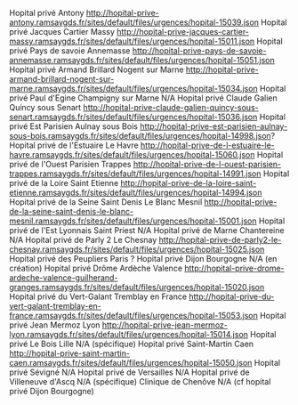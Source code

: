Hopital privé Antony http://hopital-prive-antony.ramsaygds.fr/sites/default/files/urgences/hopital-15039.json
Hopital privé Jacques Cartier Massy http://hopital-prive-jacques-cartier-massy.ramsaygds.fr/sites/default/files/urgences/hopital-15011.json
Hopital privé Pays de savoie Annemasse http://hopital-prive-pays-de-savoie-annemasse.ramsaygds.fr/sites/default/files/urgences/hopital-15051.json
Hopital privé Armand Brillard Nogent sur Marne http://hopital-prive-armand-brillard-nogent-sur-marne.ramsaygds.fr/sites/default/files/urgences/hopital-15034.json
Hopital privé Paul d'Egine Champigny sur Marne N/A
Hopital privé Claude Galien Quincy sous Senart http://hopital-prive-claude-galien-quincy-sous-senart.ramsaygds.fr/sites/default/files/urgences/hopital-15036.json
Hopital privé Est Parisien Aulnay sous Bois http://hopital-prive-est-parisien-aulnay-sous-bois.ramsaygds.fr/sites/default/files/urgences/hopital-14998.json?
Hopital privé de l'Estuaire Le Havre http://hopital-prive-de-l-estuaire-le-havre.ramsaygds.fr/sites/default/files/urgences/hopital-15060.json
Hopital privé de l'Ouest Parisien Trappes http://hopital-prive-de-l-ouest-parisien-trappes.ramsaygds.fr/sites/default/files/urgences/hopital-14991.json
Hopital privé de la Loire Saint Etienne http://hopital-prive-de-la-loire-saint-etienne.ramsaygds.fr/sites/default/files/urgences/hopital-14994.json
Hopital privé de la Seine Saint Denis Le Blanc Mesnil http://hopital-prive-de-la-seine-saint-denis-le-blanc-mesnil.ramsaygds.fr/sites/default/files/urgences/hopital-15001.json
Hopital privé de l'Est Lyonnais Saint Priest N/A
Hopital privé de Marne Chantereine N/A
Hopital privé de Parly 2 Le Chesnay http://hopital-prive-de-parly2-le-chesnay.ramsaygds.fr/sites/default/files/urgences/hopital-15025.json
Hopital privé des Peupliers Paris ?
Hopital privé Dijon Bourgogne N/A (en création)
Hopital privé Drôme Ardèche Valence http://hopital-prive-drome-ardeche-valence-guilherand-granges.ramsaygds.fr/sites/default/files/urgences/hopital-15020.json
Hopital privé du Vert-Galant Tremblay en France http://hopital-prive-du-vert-galant-tremblay-en-france.ramsaygds.fr/sites/default/files/urgences/hopital-15053.json
Hopital privé Jean Mermoz Lyon http://hopital-prive-jean-mermoz-lyon.ramsaygds.fr/sites/default/files/urgences/hopital-15014.json
Hopital privé Le Bois Lille N/A (spécifique)
Hopital privé Saint-Martin Caen http://hopital-prive-saint-martin-caen.ramsaygds.fr/sites/default/files/urgences/hopital-15050.json
Hopital privé Sévigné N/A
Hopital privé de Versailles N/A
Hopital privé de Villeneuve d'Ascq N/A (spécifique)
Clinique de Chenôve N/A (cf hopital privé Dijon Bourgogne)
